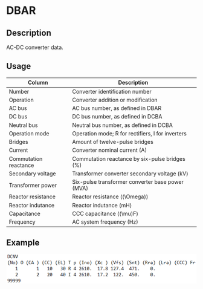 # DBAR
## Description
AC-DC converter data.
## Usage
Column   |   Description
---   |   ---
Number    |   Converter identification number
Operation    |   Converter addition or modification
AC bus    |   AC bus number, as defined in DBAR
DC bus    |   DC bus number, as defined in DCBA
Neutral bus    |   Neutral bus number, as defined in DCBA
Operation mode    |   Operation mode; R for rectifiers, I for inverters
Bridges    |   Amount of twelve-pulse bridges
Current    |   Converter nominal current (A)
Commutation reactance    |   Commutation reactance by six-pulse bridges (%)
Secondary voltage    |   Transformer converter secondary voltage (kV)
Transformer power    |   Six-pulse transformer converter base power (MVA)
Reactor resistance    |   Reactor resistance (\(\Omega\))
Reactor indutance    |   Reactor indutance (mH)
Capacitance    |   CCC capacitance (\(\mu\)F)
Frequency    |   AC system frequency (Hz)
## Example
![Alt text](assets/DCNV.png)